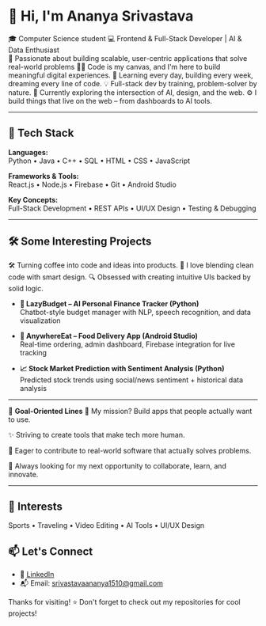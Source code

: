 # 👋 Hi, I'm Ananya Srivastava

🎓 Computer Science student
💻 Frontend & Full-Stack Developer | AI & Data Enthusiast  
🚀 Passionate about building scalable, user-centric applications that solve real-world problems
👩‍💻 Code is my canvas, and I'm here to build meaningful digital experiences.
🌱 Learning every day, building every week, dreaming every line of code.
💡 Full-stack dev by training, problem-solver by nature.
🧠 Currently exploring the intersection of AI, design, and the web.
⚙️ I build things that live on the web – from dashboards to AI tools.


---

## 🔧 Tech Stack

**Languages:**  
Python • Java • C++ • SQL • HTML • CSS • JavaScript

**Frameworks & Tools:**  
React.js • Node.js • Firebase • Git • Android Studio

**Key Concepts:**  
Full-Stack Development • REST APIs • UI/UX Design • Testing & Debugging


---

## 🛠️ Some Interesting Projects
🛠️ Turning coffee into code and ideas into products.
🧬 I love blending clean code with smart design.
🔍 Obsessed with creating intuitive UIs backed by solid logic.


- **🧠 LazyBudget – AI Personal Finance Tracker (Python)**  
  Chatbot-style budget manager with NLP, speech recognition, and data visualization

- **📱 AnywhereEat – Food Delivery App (Android Studio)**  
  Real-time ordering, admin dashboard, Firebase integration for live tracking

- **📈 Stock Market Prediction with Sentiment Analysis (Python)**  
  Predicted stock trends using social/news sentiment + historical data analysis

---


🎯 **Goal-Oriented Lines**
🌟 My mission? Build apps that people actually want to use.

✨ Striving to create tools that make tech more human.

💼 Eager to contribute to real-world software that actually solves problems.

🔭 Always looking for my next opportunity to collaborate, learn, and innovate.

---


## 🎯 Interests

Sports • Traveling • Video Editing • AI Tools • UI/UX Design


## 📫 Let's Connect

- 📎 [LinkedIn](https://www.linkedin.com/in/ananyasrivastava)  
- 📬 Email: srivastavaananya1510@gmail.com  


Thanks for visiting! ⭐ Don't forget to check out my repositories for cool projects!
